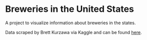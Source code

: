 # Breweries in the United States
A project to visualize information about breweries in the states. 

Data scraped by Brett Kurzawa via Kaggle and can be found [here](https://github.com/brkurzawa/brewpub-scraper/blob/master/breweries_us.csv).